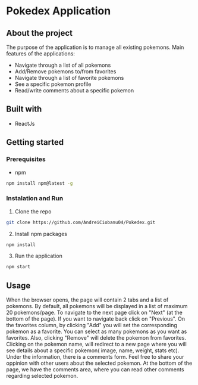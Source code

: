 # Pokedex Application

## About the project
The purpose of the application is to manage all existing pokemons.
Main features of the applications:
* Navigate through a list of all pokemons
* Add/Remove pokemons to/from favorites
* Navigate through a list of favorite pokemons
* See a specific pokemon profile
* Read/write comments about a specific pokemon

## Built with

* ReactJs

## Getting started

### Prerequisites

* npm 
```sh
npm install npm@latest -g
```

### Instalation and Run

1. Clone the repo 
```sh
git clone https://github.com/AndreiCiobanu04/Pokedex.git
```
2. Install npm packages
```sh
npm install
```

3. Run the application
```sh
npm start
```

## Usage
When the browser opens, the page will contain 2 tabs and a list of pokemons. By default, all pokemons will be displayed 
in a list of maximum 20 pokemons/page. To navigate to the next page click on "Next" (at the bottom of the page). 
If you want to navigate back click on "Previous". 
On the favorites column, by clicking "Add" you will set the corresponding pokemon as a favorite. You can select as many pokemons as you want as favorites.
Also, clicking "Remove" will delete the pokemon from favorites.
Clicking on the pokemon name, will redirect to a new page where you will see details about a specific pokemon( image, name, weight, stats etc). Under the information, there is a comments form. Feel free to share your oppinion with other users about the selected pokemon.
At the bottom of the page, we have the comments area, where you can read other comments regarding selected pokemon.




